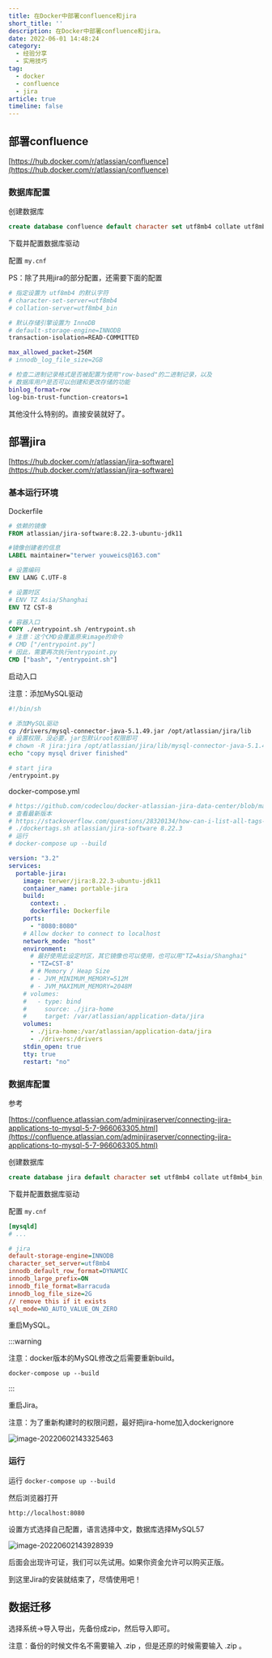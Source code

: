 ```yaml
---
title: 在Docker中部署confluence和jira
short_title: ''
description: 在Docker中部署confluence和jira。
date: 2022-06-01 14:48:24
category:
  - 经验分享
  - 实用技巧
tag:
  - docker
  - confluence
  - jira
article: true
timeline: false
---
```

## 部署confluence

[https://hub.docker.com/r/atlassian/confluence](https://hub.docker.com/r/atlassian/confluence)

### 数据库配置

创建数据库

```sql
create database confluence default character set utf8mb4 collate utf8mb4_bin;
```

下载并配置数据库驱动

配置 `my.cnf`

PS：除了共用jira的部分配置，还需要下面的配置

```bash
# 指定设置为 utf8mb4 的默认字符
# character-set-server=utf8mb4
# collation-server=utf8mb4_bin

# 默认存储引擎设置为 InnoDB
# default-storage-engine=INNODB
transaction-isolation=READ-COMMITTED

max_allowed_packet=256M
# innodb_log_file_size=2GB

# 检查二进制记录格式是否被配置为使用"row-based"的二进制记录，以及
# 数据库用户是否可以创建和更改存储的功能
binlog_format=row
log-bin-trust-function-creators=1
```

其他没什么特别的。直接安装就好了。

## 部署jira

[https://hub.docker.com/r/atlassian/jira-software](https://hub.docker.com/r/atlassian/jira-software)

### 基本运行环境

Dockerfile

```dockerfile
# 依赖的镜像
FROM atlassian/jira-software:8.22.3-ubuntu-jdk11

#镜像创建者的信息
LABEL maintainer="terwer youweics@163.com"

# 设置编码
ENV LANG C.UTF-8

# 设置时区
# ENV TZ Asia/Shanghai
ENV TZ CST-8

# 容器入口
COPY ./entrypoint.sh /entrypoint.sh
# 注意：这个CMD会覆盖原来image的命令
# CMD ["/entrypoint.py"]
# 因此，需要再次执行entrypoint.py
CMD ["bash", "/entrypoint.sh"]
```

启动入口

注意：添加MySQL驱动

```bash
#!/bin/sh

# 添加MySQL驱动
cp /drivers/mysql-connector-java-5.1.49.jar /opt/atlassian/jira/lib
# 设置权限，没必要，jar包默认root权限即可
# chown -R jira:jira /opt/atlassian/jira/lib/mysql-connector-java-5.1.49.jar
echo "copy mysql driver finished"

# start jira
/entrypoint.py
```

docker-compose.yml

```yaml
# https://github.com/codeclou/docker-atlassian-jira-data-center/blob/master/versions/8.20.5/docker-compose-one-node.yml
# 查看最新版本
# https://stackoverflow.com/questions/28320134/how-can-i-list-all-tags-for-a-docker-image-on-a-remote-registry
# ./dockertags.sh atlassian/jira-software 8.22.3
# 运行
# docker-compose up --build

version: "3.2"
services:
  portable-jira:
    image: terwer/jira:8.22.3-ubuntu-jdk11
    container_name: portable-jira
    build:
      context: .
      dockerfile: Dockerfile
    ports:
      - "8080:8080"
    # Allow docker to connect to localhost
    network_mode: "host"
    environment:
      # 最好使用此设定时区，其它镜像也可以使用，也可以用"TZ=Asia/Shanghai"
      - "TZ=CST-8"
      # # Memory / Heap Size
      # - JVM_MINIMUM_MEMORY=512M
      # - JVM_MAXIMUM_MEMORY=2048M
    # volumes:
    #   - type: bind
    #     source: ./jira-home
    #     target: /var/atlassian/application-data/jira
    volumes:
      - ./jira-home:/var/atlassian/application-data/jira
      - ./drivers:/drivers
    stdin_open: true
    tty: true
    restart: "no"

```

### 数据库配置

参考

[https://confluence.atlassian.com/adminjiraserver/connecting-jira-applications-to-mysql-5-7-966063305.html](https://confluence.atlassian.com/adminjiraserver/connecting-jira-applications-to-mysql-5-7-966063305.html)

创建数据库

```sql
create database jira default character set utf8mb4 collate utf8mb4_bin;
```

下载并配置数据库驱动

配置 `my.cnf`

```ini
[mysqld]
# ...

# jira
default-storage-engine=INNODB
character_set_server=utf8mb4
innodb_default_row_format=DYNAMIC
innodb_large_prefix=ON
innodb_file_format=Barracuda
innodb_log_file_size=2G
// remove this if it exists
sql_mode=NO_AUTO_VALUE_ON_ZERO
```

重启MySQL。

:::warning

注意：docker版本的MySQL修改之后需要重新build。

```
docker-compose up --build
```

:::

重启Jira。

注意：为了重新构建时的权限问题，最好把jira-home加入dockerignore

![image-20220602143325463](https://img1.terwer.space/20220602143330.png)

### 运行

运行 `docker-compose up --build`

然后浏览器打开

```
http://localhost:8080
```

设置方式选择自己配置，语言选择中文，数据库选择MySQL57

![image-20220602143928939](https://img1.terwer.space/20220602143929.png)

后面会出现许可证，我们可以先试用。如果你资金允许可以购买正版。

到这里Jira的安装就结束了，尽情使用吧！

## 数据迁移

选择系统->导入导出，先备份成zip，然后导入即可。

注意：备份的时候文件名不需要输入 .zip ，但是还原的时候需要输入 .zip 。